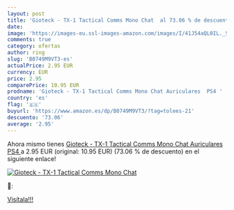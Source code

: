 ```yaml
---
layout: post
title: 'Gioteck - TX-1 Tactical Comms Mono Chat  al 73.06 % de descuento'
date: 
image: 'https://images-eu.ssl-images-amazon.com/images/I/41J54aQL0IL._SL200_.jpg'
comments: true
category: ofertas
author: ring
slug: 'B0749M9VT3-es'
actualPrice: 2.95 EUR
currency: EUR
price: 2.95
comparePrice: 10.95 EUR
prodname: 'Gioteck - TX-1 Tactical Comms Mono Chat Auriculares  PS4 '
country: 'es'
flag: '🇪🇸'
buyurl: 'https://www.amazon.es/dp/B0749M9VT3/?tag=tolees-21'
descuento: '73.06'
average: '2.95'
---
```


Ahora mismo tienes [Gioteck - TX-1 Tactical Comms Mono Chat Auriculares  PS4 ](https://www.amazon.es/dp/B0749M9VT3/?tag=tolees-21) a 2.95 EUR (original: 10.95 EUR) (73.06 %  de descuento) en el siguiente enlace!

[![Gioteck - TX-1 Tactical Comms Mono Chat ](https://images-eu.ssl-images-amazon.com/images/I/41J54aQL0IL._SL200_.jpg)](https://www.amazon.es/dp/B0749M9VT3/?tag=tolees-21)

🔎:


[Visítala!!!](https://www.amazon.es/dp/B0749M9VT3/?tag=tolees-21)
